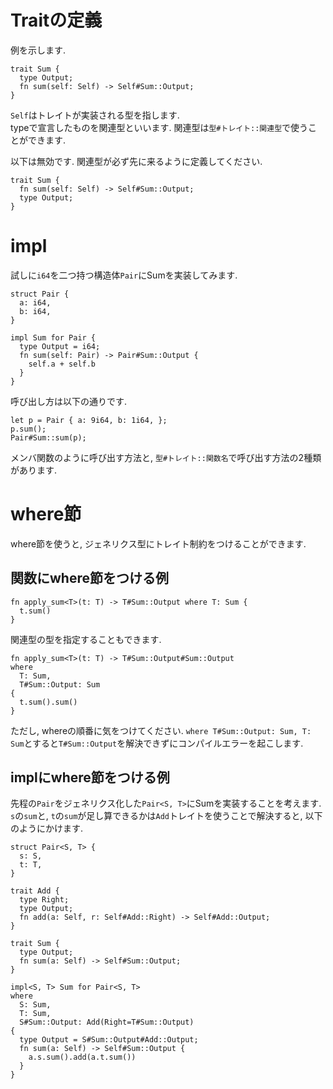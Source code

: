 # Traitの定義

例を示します.

```
trait Sum {
  type Output;
  fn sum(self: Self) -> Self#Sum::Output;
}
```

`Self`はトレイトが実装される型を指します.  
typeで宣言したものを関連型といいます. 関連型は`型#トレイト::関連型`で使うことができます.

以下は無効です. 関連型が必ず先に来るように定義してください.

```
trait Sum {
  fn sum(self: Self) -> Self#Sum::Output;
  type Output;
}
```

# impl

試しに`i64`を二つ持つ構造体`Pair`にSumを実装してみます.

```
struct Pair {
  a: i64,
  b: i64,
}

impl Sum for Pair {
  type Output = i64;
  fn sum(self: Pair) -> Pair#Sum::Output {
    self.a + self.b
  }
}
```

呼び出し方は以下の通りです.

```
let p = Pair { a: 9i64, b: 1i64, };
p.sum();
Pair#Sum::sum(p);
```

メンバ関数のように呼び出す方法と, `型#トレイト::関数名`で呼び出す方法の2種類があります.

# where節

where節を使うと, ジェネリクス型にトレイト制約をつけることができます.

## 関数にwhere節をつける例

```
fn apply_sum<T>(t: T) -> T#Sum::Output where T: Sum {
  t.sum()
}
```

関連型の型を指定することもできます. 

```
fn apply_sum<T>(t: T) -> T#Sum::Output#Sum::Output
where
  T: Sum,
  T#Sum::Output: Sum
{
  t.sum().sum()
}
```

ただし, whereの順番に気をつけてください. `where T#Sum::Output: Sum, T: Sum`とすると`T#Sum::Output`を解決できずにコンパイルエラーを起こします.

## implにwhere節をつける例

先程の`Pair`をジェネリクス化した`Pair<S, T>`にSumを実装することを考えます.  
`s`の`sum`と, `t`の`sum`が足し算できるかは`Add`トレイトを使うことで解決すると, 以下のようにかけます.

```
struct Pair<S, T> {
  s: S,
  t: T,
}

trait Add {
  type Right;
  type Output;
  fn add(a: Self, r: Self#Add::Right) -> Self#Add::Output;
}

trait Sum {
  type Output;
  fn sum(a: Self) -> Self#Sum::Output;
}

impl<S, T> Sum for Pair<S, T>
where
  S: Sum,
  T: Sum,
  S#Sum::Output: Add(Right=T#Sum::Output)
{
  type Output = S#Sum::Output#Add::Output;
  fn sum(a: Self) -> Self#Sum::Output {
    a.s.sum().add(a.t.sum())
  }
}
```
